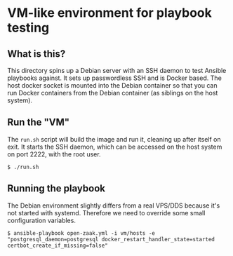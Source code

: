 # VM-like environment for playbook testing

## What is this?

This directory spins up a Debian server with an SSH daemon to test Ansible
playbooks against. It sets up passwordless SSH and is Docker based. The host
docker socket is mounted into the Debian container so that you can run Docker
containers from the Debian container (as siblings on the host system).

## Run the "VM"

The `run.sh` script will build the image and run it, cleaning up after itself
on exit. It starts the SSH daemon, which can be accessed on the host system on
port 2222, with the root user.

```shell
$ ./run.sh
```

## Running the playbook

The Debian environment slightly differs from a real VPS/DDS because it's not
started with systemd. Therefore we need to override some small configuration
variables.

```shell
$ ansible-playbook open-zaak.yml -i vm/hosts -e "postgresql_daemon=postgresql docker_restart_handler_state=started certbot_create_if_missing=false"
```
